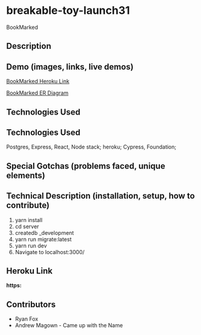 # breakable-toy-launch31
BookMarked

## Description ## 



## Demo (images, links, live demos) ##
[BookMarked Heroku Link](https://breakable-toy-launch31.herokuapp.com/)

[BookMarked ER Diagram](https://lucid.app/lucidchart/invitations/accept/76277534-fe05-487b-8d40-082d90177bb6)
## Technologies Used ##

## Technologies Used ##
Postgres, Express, React, Node stack; heroku; Cypress, Foundation;

## Special Gotchas (problems faced, unique elements) ##

## Technical Description (installation, setup, how to contribute) ##
1. yarn install
2. cd server
3. createdb _development
4. yarn run migrate:latest
5. yarn run dev
6. Navigate to localhost:3000/
## Heroku Link ##
**https:**
## Contributors ##
* Ryan Fox
* Andrew Magown - Came up with the Name
